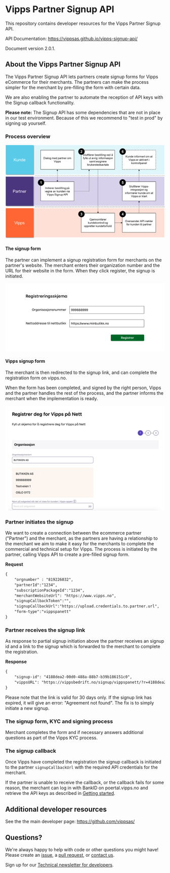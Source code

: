 # Vipps Partner Signup API

This repository contains developer resources for the Vipps Partner Signup API.

API Documentation: https://vippsas.github.io/vipps-signup-api/

Document version 2.0.1.

## About the Vipps Partner Signup API

The Vipps Partner Signup API lets partners create signup forms for Vipps
eCommerce for their merchants. The partners can make the process simpler for
the merchant by pre-filling the form with certain data.

We are also enabling the partner to automate the reception of API keys with
the Signup callback functionality.

**Please note:** The Signup API has some dependencies that are not in place
in our test environment. Because of this we recommend to "test in prod" by
signing up yourself.

### Process overview

![Signup flow](images/vipps_signup_via_partner.png)

#### The signup form

The partner can implement a signup registration form for merchants on the
partner's website. The merchant enters their organization number and the URL
for their website in the form. When they click register, the signup is initiated.

![Vipps signup registration](images/vipps-signup-registration.png)

#### Vipps signup form

The merchant is then redirected to the signup link, and can complete the
registration form on vipps.no.

When the form has been completed, and signed by the right person, Vipps and the
partner handles the rest of the process, and the partner informs the merchant
when the implementation is ready.

![Vipps signup registration form](images/vipps-signup-registration-form.png)

### Partner initiates the signup

We want to create a connection between the ecommerce partner ("Partner") and
the merchant, as the partners are having a relationship to the merchant we aim
to make it easy for the merchants to complete the commercial and technical
setup for Vipps. The process is initiated by the partner, calling Vipps API to
create a pre-filled signup form.

**Request**
```html
{
    "orgnumber" : "819226032",
    "partnerId":"1234",
    "subscriptionPackageId":"1234",
    "merchantWebsiteUrl": "https://www.vipps.no",
    "signupCallbackToken":"",
    "signupCallbackUrl":"https://upload.credentials.to.partner.url",
    "form-type":"vippspanett"
}
```
### Partner receives the signup link

As response to partial signup initiation above the partner receives an signup
id and a link to the signup which is forwarded to the merchant to complete the
registration.

**Response**
```html
{
    "signup-id": "4188dea2-00d0-488a-88b7-b39b186151c0",
    "vippsURL": "https://vippsbedrift.no/signup/vippspanett/?r=4188dea2-00d0-488a-88b7-b39b186151c0"
}
```

Please note that the link is valid for 30 days only.
If the signup link has expired, it will give an error: "Agreement not found".
The fix is to simply initiate a new signup.

### The signup form, KYC and signing process

Merchant completes the form and if necessary answers additional questions as
part of the Vipps KYC process.  

### The signup callback

Once Vipps have completed the registration the signup callback is initiated to
the partner `signupCallbackUrl` with the required API credentials for the merchant.

If the partner is unable to receive the callback, or the callback fails for
some reason, the merchant can log in with BankID on poertal.vipps.no and
retrieve the API keys as described in
[Getting started](https://github.com/vippsas/vipps-developers/blob/master/vipps-getting-started.md).

## Additional developer resources

See the the main developer page: https://github.com/vippsas/

## Questions?

We're always happy to help with code or other questions you might have!
Please create an [issue](https://github.com/vippsas/vipps-signup-api/issues),
a [pull request](https://github.com/vippsas/vipps-signup-api/pulls),
or [contact us](https://github.com/vippsas/vipps-developers/blob/master/contact.md).

Sign up for our [Technical newsletter for developers](https://github.com/vippsas/vipps-developers/tree/master/newsletters).
